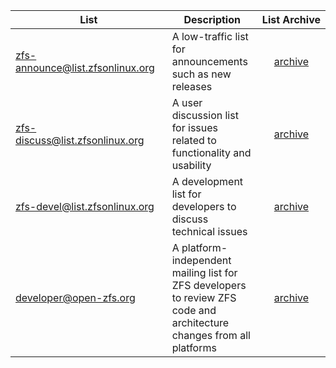 | &nbsp;&nbsp;&nbsp;&nbsp;&nbsp;&nbsp;&nbsp;&nbsp;&nbsp;&nbsp;&nbsp;&nbsp;&nbsp;&nbsp;&nbsp;&nbsp;&nbsp;&nbsp;&nbsp;&nbsp;&nbsp;&nbsp;&nbsp;&nbsp;List&nbsp;&nbsp;&nbsp;&nbsp;&nbsp;&nbsp;&nbsp;&nbsp;&nbsp;&nbsp;&nbsp;&nbsp;&nbsp;&nbsp;&nbsp;&nbsp;&nbsp;&nbsp;&nbsp;&nbsp;&nbsp;&nbsp;&nbsp;&nbsp; | Description | List&nbsp;Archive |
|--------------------------|-------------|:------------:|
| [zfs-announce@list.zfsonlinux.org][zfs-ann]  | A low-traffic list for announcements such as new releases | [archive][zfs-ann-archive] |
| [zfs-discuss@list.zfsonlinux.org][zfs-discuss]  | A user discussion list for issues related to functionality and usability | [archive][zfs-discuss-archive] |
| [zfs-devel@list.zfsonlinux.org][zfs-devel]  | A development list for developers to discuss technical issues | [archive][zfs-devel-archive] |
| [developer@open-zfs.org][open-zfs] | A platform-independent mailing list for ZFS developers to review ZFS code and architecture changes from all platforms | [archive][open-zfs-archive] |

[zfs-ann]: https://zfsonlinux.topicbox.com/groups/zfs-announce
[zfs-ann-archive]: https://zfsonlinux.topicbox.com/groups/zfs-announce
[zfs-discuss]: https://zfsonlinux.topicbox.com/groups/zfs-discuss
[zfs-discuss-archive]: https://zfsonlinux.topicbox.com/groups/zfs-discuss
[zfs-devel]: https://zfsonlinux.topicbox.com/groups/zfs-devel
[zfs-devel-archive]: https://zfsonlinux.topicbox.com/groups/zfs-devel
[open-zfs]: http://open-zfs.org/wiki/Mailing_list
[open-zfs-archive]: https://openzfs.topicbox.com/groups/developer
